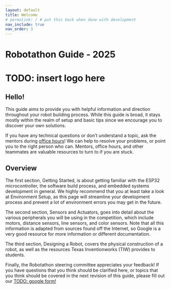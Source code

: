 ```yaml
---
layout: default
title: Welcome
# permalink: / # put this back when done with development
nav_include: true
nav_order: 3
---
```


# Robotathon Guide - 2025

# TODO: insert logo here

## Hello!

This guide aims to provide you with helpful information and direction throughout your robot building process. While this guide is broad, it stays mostly within the realm of setup and basic tips since we encourage you to discover your own solutions.

If you have any technical questions or don’t understand a topic, ask the mentors during [office hours](https://docs.google.com/spreadsheets/d/132Lb-cNybgYhRVPhrrf0xoe3HGi9ErQ2J2lOkMYBeXc/edit?gid=0#gid=0)! We can help to resolve your problems, or point you to the right person who can. Mentors, office hours, and other teammates are valuable resources to turn to if you are stuck.

## Overview

The first section, Getting Started, is about getting familiar with the ESP32 microcontroller, the software build process, and embedded systems development in general. We highly recommend that you at least take a look at Environment Setup, as this page will streamline your development process and prevent a lot of environment errors you may get in the future.

The second section, Sensors and Actuators, goes into detail about the various peripherals you will be using in the competition, which include motors, distance sensors, line sensors, and color sensors. Note that all this information is adapted from sources found off the Internet, so Google is a very good resource for more information or different documentation.

The third section, Designing a Robot, covers the physical construction of a robot, as well as the resources Texas Inventionworks (TIW) provides to students.

Finally, the Robotathon steering committee appreciates your feedback! If you have questions that you think should be clarified here, or topics that you think should be covered in the next revision of this guide, please fill out our [TODO: google form!]()
